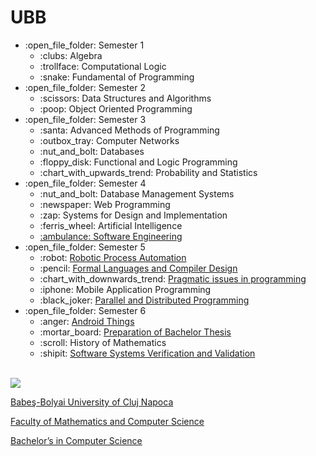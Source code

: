 # UBB
<ul>
  <li>:open_file_folder: Semester 1
    <ul>
      <li>
          :clubs:  Algebra 
      </li>
      <li>
          :trollface:  Computational Logic 
      </li>
      <li>
          :snake:  Fundamental of Programming 
      </li>
    </ul>
  </li>
  <li>:open_file_folder: Semester 2
    <ul>
      <li>        
          :scissors:  Data Structures and Algorithms 
      </li>
      <li>
          :poop:  Object Oriented Programming 
      </li>
    </ul>
  </li>
  <li>:open_file_folder: Semester 3
    <ul>
      <li>
          :santa:  Advanced Methods of Programming 
      </li>
      <li>
          :outbox_tray:  Computer Networks 
      </li>
      <li> 
          :nut_and_bolt:  Databases 
      </li>
      <li>
          :floppy_disk:  Functional and Logic Programming 
      </li>
      <li>
          :chart_with_upwards_trend:  Probability and Statistics
      </li>
    </ul>
  </li>
  <li>:open_file_folder: Semester 4
    <ul>
      <li>
          :nut_and_bolt:  Database Management Systems
      </li>
      <li>
          :newspaper:  Web Programming
      </li>
      <li>
          :zap:  Systems for Design and Implementation
      </li>
      <li>
          :ferris_wheel:  Artificial Intelligence
      </li>
      <li>
        <a href="https://github.com/AlexCernov/cms-new">
          :ambulance:  Software Engineering
        </a>
      </li>
    </ul>
  </li>
  <li>:open_file_folder: Semester 5
    <ul>
      <li> :robot:
        <a href="https://github.com/AlexCernov/RPA-Project">
          Robotic Process Automation
        </a>
      </li>
      <li> :pencil:
        <a href="https://github.com/AlexCernov/LFTC-parser">
          Formal Languages and Compiler Design
        </a>
      </li>
      <li> :chart_with_downwards_trend:
        <a href="https://github.com/AlexCernov/Aspecte-proiect">
          Pragmatic issues in programming
        </a>
      </li>
      <li> :iphone:
          Mobile Application Programming
      </li>
      <li> :black_joker:
        <a href="https://github.com/AlexCernov/PPD">
          Parallel and Distributed Programming
        </a>
      </li>
    </ul>
  </li>
  <li>:open_file_folder: Semester 6
    <ul>
      <li> :anger:
        <a href="https://github.com/AlexCernov/AndroidThings">
          Android Things
        </a>
      </li>
      <li> :mortar_board:
        <a href="https://github.com/AlexCernov/NicheResearchTool">
          Preparation of Bachelor Thesis
        </a>
      </li>
      <li> :scroll:
          History of Mathematics
        </a>
      </li>
      <li> :shipit:
        <a href="https://github.com/AlexCernov/VVSS-Labs">
          Software Systems Verification and Validation
        </a>
      </li>
    </ul>
  </li>
</ul>

<br>
<img src="http://www.chem.ubbcluj.ro/romana/conferinte/MEEMB/archive/pictures/ubb.gif" />
<a href="http://www.cs.ubbcluj.ro">
<p> Babeş-Bolyai University of Cluj Napoca </p>
<p> Faculty of Mathematics and Computer Science </p>
<p> Bachelor’s in Computer Science </p>
</a>
<br>
